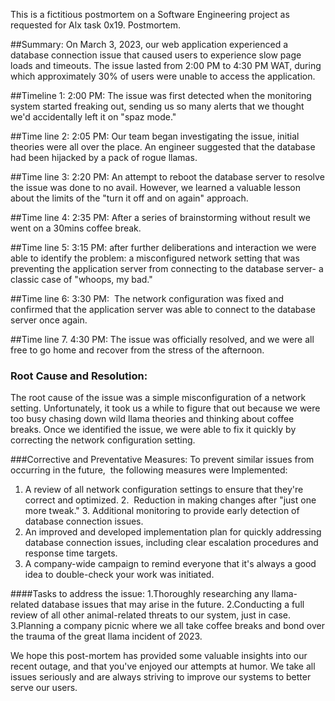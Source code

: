 This is a fictitious postmortem on a Software Engineering project as requested for Alx task 0x19. Postmortem. 

##Summary: On March 3, 2023, our web application experienced a database connection issue that caused users to experience slow page loads and timeouts. The issue lasted from 2:00 PM to 4:30 PM WAT, during which approximately 30% of users were unable to access the application. 

##Timeline 1: 2:00 PM: The issue was first detected when the monitoring system started freaking out, sending us so many alerts that we thought we'd accidentally left it on "spaz mode." 

##Time line 2: 2:05 PM: Our team began investigating the issue, initial theories were all over the place. An engineer suggested that the database had been hijacked by a pack of rogue llamas. 

##Time line 3: 2:20 PM: An attempt to reboot the database server to resolve the issue was done to no avail. However, we learned a valuable lesson about the limits of the "turn it off and on again" approach. 

##Time line 4: 2:35 PM: After a series of brainstorming without result we went on a 30mins coffee break. 

##Time line 5: 3:15 PM: after further deliberations and interaction we were able to identify the problem: a misconfigured network setting that was preventing the application server from connecting to the database server- a classic case of "whoops, my bad." 

##Time line 6: 3:30 PM:  The network configuration was fixed and confirmed that the application server was able to connect to the database server once again. 

##Time line 7. 4:30 PM: The issue was officially resolved, and we were all free to go home and recover from the stress of the afternoon. 

### Root Cause and Resolution:
The root cause of the issue was a simple misconfiguration of a network setting. Unfortunately, it took us a while to figure that out because we were too busy chasing down wild llama theories and thinking about coffee breaks. Once we identified the issue, we were able to fix it quickly by correcting the network configuration setting. 

###Corrective and Preventative Measures:
To prevent similar issues from occurring in the future,  the following measures were Implemented: 
1. A review of all network configuration settings to ensure that they're correct and optimized.
2.  Reduction in making changes after "just one more tweak." 3. Additional monitoring to provide early detection of database connection issues. 
4. An improved and developed implementation plan for quickly addressing database connection issues, including clear escalation procedures and response time targets.
5. A company-wide campaign to remind everyone that it's always a good idea to double-check your work was initiated. 

####Tasks to address the issue: 
1.Thoroughly researching any llama-related database issues that may arise in the future. 
2.Conducting a full review of all other animal-related threats to our system, just in case. 
3.Planning a company picnic where we all take coffee breaks and bond over the trauma of the great llama incident of 2023. 

We hope this post-mortem has provided some valuable insights into our recent outage, and that you've enjoyed our attempts at humor. We take all issues seriously and are always striving to improve our systems to better serve our users.

